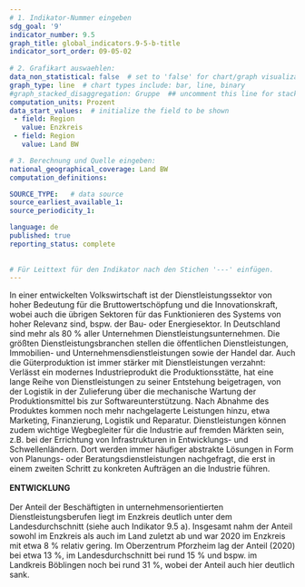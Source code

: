 ```yaml
---
# 1. Indikator-Nummer eingeben 
sdg_goal: '9' 
indicator_number: 9.5
graph_title: global_indicators.9-5-b-title
indicator_sort_order: 09-05-02
 
# 2. Grafikart auswaehlen: 
data_non_statistical: false  # set to 'false' for chart/graph visualization 
graph_type: line  # chart types include: bar, line, binary 
#graph_stacked_disaggregation: Gruppe  ## uncomment this line for stacked bars. eplace 'Geschlecht' with the field of aggregation. 
computation_units: Prozent 
data_start_values:  # initialize the field to be shown  
 - field: Region 
   value: Enzkreis
 - field: Region 
   value: Land BW

# 3. Berechnung und Quelle eingeben: 
national_geographical_coverage: Land BW
computation_definitions: 

SOURCE_TYPE:   # data source  
source_earliest_available_1: 
source_periodicity_1: 

language: de   
published: true 
reporting_status: complete
 
 
# Für Leittext für den Indikator nach den Stichen '---' einfügen. 
---
```

In einer entwickelten Volkswirtschaft ist der Dienstleistungssektor von hoher Bedeutung für die Bruttowertschöpfung und die Innovationskraft, wobei auch die übrigen Sektoren für das Funktionieren des Systems von hoher Relevanz sind, bspw. der Bau- oder Energiesektor. In Deutschland sind mehr als 80 % aller Unternehmen Dienstleistungsunternehmen. Die größten Dienstleistungsbranchen stellen die öffentlichen Dienstleistungen, Immobilien- und Unternehmensdienstleistungen sowie der Handel dar. Auch die Güterproduktion ist immer stärker mit Dienstleistungen verzahnt: Verlässt ein modernes Industrieprodukt die Produktionsstätte, hat eine lange Reihe von Dienstleistungen zu seiner Entstehung beigetragen, von der Logistik in der Zulieferung über die mechanische Wartung der Produktionsmittel bis zur Softwareunterstützung. Nach Abnahme des Produktes kommen noch mehr nachgelagerte Leistungen hinzu, etwa Marketing, Finanzierung, Logistik und Reparatur. Dienstleistungen können zudem wichtige Wegbegleiter für die Industrie auf fremden Märkten sein, z.B. bei der Errichtung von Infrastrukturen in Entwicklungs- und Schwellenländern. Dort werden immer häufiger abstrakte Lösungen in Form von Planungs- oder Beratungsdienstleistungen nachgefragt, die erst in einem zweiten Schritt zu konkreten Aufträgen an die Industrie führen. <br>
<br>
**ENTWICKLUNG** <br>
<br>
Der Anteil der Beschäftigten in unternehmensorientierten Dienstleistungsberufen liegt im Enzkreis deutlich unter dem Landesdurchschnitt (siehe auch Indikator 9.5 a). Insgesamt nahm der Anteil sowohl im Enzkreis als auch im Land zuletzt ab und war 2020 im Enzkreis mit etwa 8 % relativ gering. Im Oberzentrum Pforzheim lag der Anteil (2020) bei etwa 13 %, im Landesdurchschnitt bei rund 15 % und bspw. im Landkreis Böblingen noch bei rund 31 %, wobei der Anteil auch hier deutlich sank.
